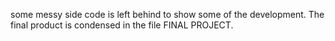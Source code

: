 some messy side code is left behind to show some of the development. The final product is condensed in the file FINAL PROJECT. 
